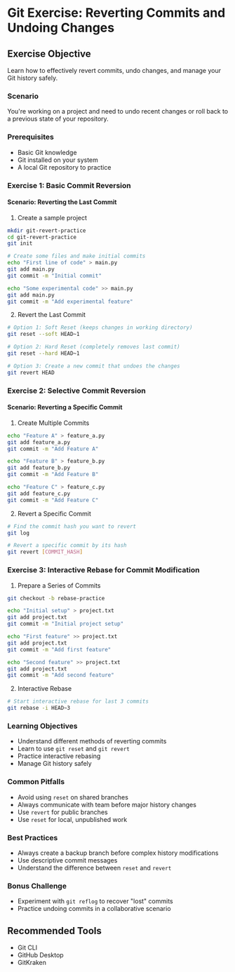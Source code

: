 # Git Exercise: Reverting Commits and Undoing Changes

## Exercise Objective
Learn how to effectively revert commits, undo changes, and manage your Git history safely.

### Scenario
You're working on a project and need to undo recent changes or roll back to a previous state of your repository.

### Prerequisites
- Basic Git knowledge
- Git installed on your system
- A local Git repository to practice

### Exercise 1: Basic Commit Reversion

#### Scenario: Reverting the Last Commit
1. Create a sample project
```bash
mkdir git-revert-practice
cd git-revert-practice
git init

# Create some files and make initial commits
echo "First line of code" > main.py
git add main.py
git commit -m "Initial commit"

echo "Some experimental code" >> main.py
git add main.py
git commit -m "Add experimental feature"
```

2. Revert the Last Commit
```bash
# Option 1: Soft Reset (keeps changes in working directory)
git reset --soft HEAD~1

# Option 2: Hard Reset (completely removes last commit)
git reset --hard HEAD~1

# Option 3: Create a new commit that undoes the changes
git revert HEAD
```

### Exercise 2: Selective Commit Reversion

#### Scenario: Reverting a Specific Commit
1. Create Multiple Commits
```bash
echo "Feature A" > feature_a.py
git add feature_a.py
git commit -m "Add Feature A"

echo "Feature B" > feature_b.py
git add feature_b.py
git commit -m "Add Feature B"

echo "Feature C" > feature_c.py
git add feature_c.py
git commit -m "Add Feature C"
```

2. Revert a Specific Commit
```bash
# Find the commit hash you want to revert
git log

# Revert a specific commit by its hash
git revert [COMMIT_HASH]
```

### Exercise 3: Interactive Rebase for Commit Modification

1. Prepare a Series of Commits
```bash
git checkout -b rebase-practice

echo "Initial setup" > project.txt
git add project.txt
git commit -m "Initial project setup"

echo "First feature" >> project.txt
git add project.txt
git commit -m "Add first feature"

echo "Second feature" >> project.txt
git add project.txt
git commit -m "Add second feature"
```

2. Interactive Rebase
```bash
# Start interactive rebase for last 3 commits
git rebase -i HEAD~3
```

### Learning Objectives
- Understand different methods of reverting commits
- Learn to use `git reset` and `git revert`
- Practice interactive rebasing
- Manage Git history safely

### Common Pitfalls
- Avoid using `reset` on shared branches
- Always communicate with team before major history changes
- Use `revert` for public branches
- Use `reset` for local, unpublished work

### Best Practices
- Always create a backup branch before complex history modifications
- Use descriptive commit messages
- Understand the difference between `reset` and `revert`

### Bonus Challenge
- Experiment with `git reflog` to recover "lost" commits
- Practice undoing commits in a collaborative scenario

## Recommended Tools
- Git CLI
- GitHub Desktop
- GitKraken 
